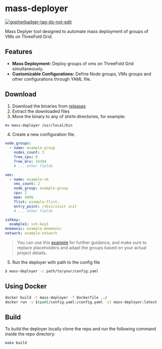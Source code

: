 # mass-deployer

<a href='https://github.com/jpoles1/gopherbadger' target='_blank'>![gopherbadger-tag-do-not-edit](https://img.shields.io/badge/Go%20Coverage-90%25-brightgreen.svg?longCache=true&style=flat)</a>

Mass Deplyer tool designed to automate mass deployment of groups of VMs on ThreeFold Grid.

## Features

-   **Mass Deployment:** Deploy groups of vms on ThreeFold Grid simultaneously.
-   **Customizable Configurations:** Define Node groups, VMs groups and other configurations through YAML file.

## Download

1.  Download the binaries from [releases](https://github.com/threefoldtech/tfgrid-sdk-go/releases)
2.  Extract the downloaded files
3.  Move the binary to any of `$PATH` directories, for example:
```bash
mv mass-deployer /usr/local/bin
```
4.  Create a new configuration file.


```yaml
node_groups:
  - name: example-group
    nodes_count: 3
    free_cpu: 8
    free_mru: 16384
    # ... other fields

vms:
  - name: example-vm
    vms_count: 2
    node_group: example-group
    cpu: 2
    mem: 4096
    flist: example-flist,
    entry_point: /sbin/zinit init
    # ... other fields

sshkey: 
  example1: ssh-key1
mnemonic: example-mnemonic
network: example-network
```

> You can use this [example](./docs/conf.yaml) for further guidance, and make sure to replace placeholders and adapt the groups based on your actual project details.

5.  Run the deployer with path to the config file
```bash
$ mass-deployer -c path/to/your/config.yaml
```

## Using Docker
```bash
docker build -t mass-deployer -f Dockerfile ../
docker run -v $(pwd)/config.yaml:/config.yaml -it mass-deployer:latest -c /config.yaml
```

## Build

To build the deployer locally clone the repo and run the following command inside the repo directory:

```bash
make build
```
